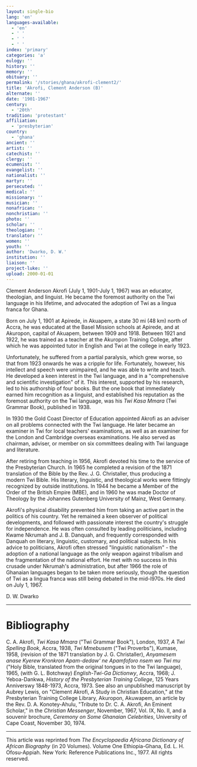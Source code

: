 ```yaml
---
layout: single-bio
lang: 'en'
languages-available:
  - 'en'
  - ' '
  - ' '
  - ' '
index: 'primary'
categories: 'a'
eulogy: ''
history: ''
memory: ''
obituary: ''
permalink: '/stories/ghana/akrofi-clement2/'
title: 'Akrofi, Clement Anderson (B)'
alternate: ''
date: '1901-1967'
century:
  - '20th'
tradition: 'protestant'
affiliation:
  - 'presbyterian'
country:
  - 'ghana'
ancient: ''
artist: ''
catechist: ''
clergy: ''
ecumenist: ''
evangelist: ''
nationalist: ''
martyr: ''
persecuted: ''
medical: ''
missionary: ''
musician: ''
nonafrican: ''
nonchristian: ''
photo: ''
scholar: ''
theologian: ''
translator: ''
women: ''
youth: ''
author: 'Dwarko, D. W.'
institution: ''
liaison: ''
project-luke: ''
upload: 2000-01-01
---
```



Clement Anderson Akrofi (July 1, 1901-July 1, 1967) was an educator, theologian, and linguist. He became the foremost authority on the Twi language in his lifetime, and advocated the adoption of Twi as a lingua franca for Ghana.

Born on July 1, 1901 at Apirede, in Akuapem, a state 30 mi (48 km) north of Accra, he was educated at the Basel Mission schools at Apirede, and at Akuropon, capital of Akuapem, between 1909 and 1918. Between 1921 and 1922, he was trained as a teacher at the Akuropon Training College, after which he was appointed tutor in English and Twi at the college in early 1923.

Unfortunately, he suffered from a partial paralysis, which grew worse, so that from 1923 onwards he was a cripple for life. Fortunately, however, his intellect and speech were unimpaired, and he was able to write and teach. He developed a keen interest in the Twi language, and in a "comprehensive and scientific investigation" of it. This interest, supported by his research, led to his authorship of four books. But the one book that immediately earned him recognition as a linguist, and established his reputation as the foremost authority on the Twi language, was his *Twi Kasa Mmara* (Twi Grammar Book), published in 1938.

In 1930 the Gold Coast Director of Education appointed Akrofi as an adviser on all problems connected with the Twi language. He later became an examiner in Twi for local teachers' examinations, as well as an examiner for the London and Cambridge overseas examinations. He also served as chairman, adviser, or member on six committees dealing with Twi language and literature.

After retiring from teaching in 1956, Akrofi devoted his time to the service of the Presbyterian Church. In 1965 he completed a revision of the 1871 translation of the Bible by the Rev. J. G. Christaller, thus producing a modern Twi Bible. His literary, linguistic, and theological works were fittingly recognized by outside institutions. In 1944 he became a Member of the Order of the British Empire (MBE), and in 1960 he was made Doctor of Theology by the Johannes Gutenberg University of Mainz, West Germany.

Akrofi's physical disability prevented him from taking an active part in the politics of his country. Yet he remained a keen observer of political developments, and followed with passionate interest the country's struggle for independence. He was often consulted by leading politicians, including Kwame Nkrumah and J. B. Danquah, and frequently corresponded with Danquah on literary, linguistic, customary, and political subjects. In his advice to politicians, Akrofi often stressed "linguistic nationalism" - the adoption of a national language as the only weapon against tribalism and the fragmentation of the national effort. He met with no success in this crusade under Nkrumah's administration, but after 1966 the role of Ghanaian languages began to be taken more seriously, though the question of Twi as a lingua franca was still being debated in the mid-I970s. He died on July 1, 1967.

D. W. Dwarko

---

# Bibliography

C. A. Akrofi, *Twi Kasa Mmara* ("Twi Grammar Book"), London, 1937, *A Twi Spelling Book*, Accra, 1938, *Twi Mmebusem* ("Twi Proverbs"), Kumase, 1958, (revision of the 1871 translation by J. G. Christaller), *Anyamesem anase Kyerew Kronkron Apam-dedaw' ne Apamfoforo nsem wo Twi mu* ("Holy Bible, translated from the original tongues in to the Twi language), 1965, (with G. L. Botchway) *English-Twi-Ga Dictionwy*, Accra, 1968; J. Yeboa-Dankwa, *History of the Presbyterian Training College*, 125 Years Anniverswy 1848-1973, Accra, 1973. See also an unpublished manuscript by Aubrey Lewis, on "Clement Akrofi, A Study in Christian Education," at the Presbyterian Training College Library, Akuropon, Akuwapem, an article by the Rev. D. A. Konotey-Ahulu, "Tribute to Dr. C. A. Akrofi, An Eminent Scholar," in the *Christian Messenger*, November, 1967, Vol. IX, No. II, and a souvenir brochure, *Ceremony on Some Ghanaian Celebrities*, University of Cape Coast, November 30, 1974.

---

This article was reprinted from *The Encyclopaedia Africana Dictionary of African Biography* (in 20 Volumes). Volume One Ethiopia-Ghana, Ed. L. H. Ofosu-Appiah. New York: Reference Publications Inc., 1977. All rights reserved.